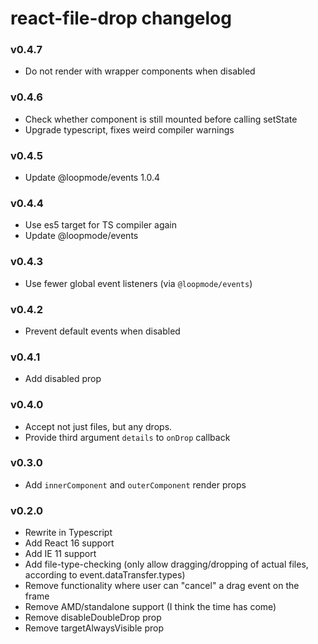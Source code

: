 # react-file-drop changelog

### v0.4.7

-   Do not render with wrapper components when disabled

### v0.4.6

-   Check whether component is still mounted before calling setState
-   Upgrade typescript, fixes weird compiler warnings

### v0.4.5

-   Update @loopmode/events 1.0.4

### v0.4.4

-   Use es5 target for TS compiler again
-   Update @loopmode/events

### v0.4.3

-   Use fewer global event listeners (via `@loopmode/events`)

### v0.4.2

-   Prevent default events when disabled

### v0.4.1

-   Add disabled prop

### v0.4.0

-   Accept not just files, but any drops.
-   Provide third argument `details` to `onDrop` callback

### v0.3.0

-   Add `innerComponent` and `outerComponent` render props

### v0.2.0

-   Rewrite in Typescript
-   Add React 16 support
-   Add IE 11 support
-   Add file-type-checking (only allow dragging/dropping of actual files, according to event.dataTransfer.types)
-   Remove functionality where user can "cancel" a drag event on the frame
-   Remove AMD/standalone support (I think the time has come)
-   Remove disableDoubleDrop prop
-   Remove targetAlwaysVisible prop
